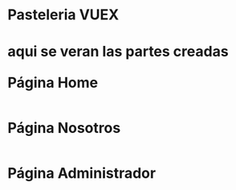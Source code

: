 <h1>Pasteleria VUEX<h1>
aqui se veran las partes creadas 
  <br>
  <p>Página Home</p>
  <img src"https://github.com/miguelapol/pasteleria_VUEX/blob/main/home_page.png">
  <br>
  <p>Página Nosotros</p>
  <img src"https://github.com/miguelapol/pasteleria_VUEX/blob/main/nosotros_page.png">
  <br>
  <p>Página Administrador</p>
  <img src"https://github.com/miguelapol/pasteleria_VUEX/blob/main/admin_page.png">
